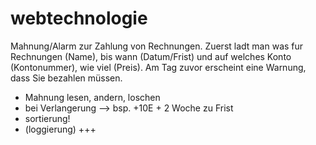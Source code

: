 # webtechnologie
Mahnung/Alarm zur Zahlung von Rechnungen. 
Zuerst ladt man was fur Rechnungen (Name), bis wann (Datum/Frist) und auf welches Konto (Kontonummer), wie viel (Preis). 
Am Tag zuvor erscheint eine Warnung, dass Sie bezahlen müssen.
+ Mahnung lesen, andern, loschen
+ bei Verlangerung --> bsp. +10E + 2 Woche zu Frist
+ sortierung! 
+ (loggierung)
+++